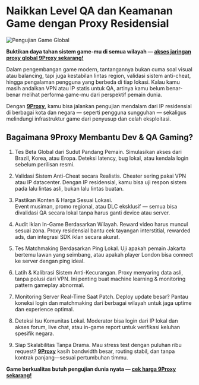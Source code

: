 # Naikkan Level QA dan Keamanan Game dengan Proxy Residensial

![Pengujian Game Global](https://150799396.v2.pressablecdn.com/wp-content/uploads/2024/10/gaming-stsk.jpg)

**Buktikan daya tahan sistem game-mu di semua wilayah — [akses jaringan proxy global 9Proxy sekarang!](https://the9proxy.short.gy/github-homepage-lily555)**

Dalam pengembangan game modern, tantangannya bukan cuma soal visual atau balancing, tapi juga kestabilan lintas region, validasi sistem anti-cheat, hingga pengalaman pengguna yang berbeda di tiap lokasi. Kalau kamu masih andalkan VPN atau IP statis untuk QA, artinya kamu belum benar-benar melihat performa game-mu dari perspektif pemain dunia.

Dengan **[9Proxy](https://the9proxy.short.gy/github-homepage-lily555)**, kamu bisa jalankan pengujian mendalam dari IP residensial di berbagai kota dan negara — seperti pengguna sungguhan — sekaligus melindungi infrastruktur game dari penyusup dan celah eksploitasi.

## Bagaimana 9Proxy Membantu Dev & QA Gaming?
1. Tes Beta Global dari Sudut Pandang Pemain. 
Simulasikan akses dari Brazil, Korea, atau Eropa. Deteksi latency, bug lokal, atau kendala login sebelum perilisan resmi.

2. Validasi Sistem Anti-Cheat secara Realistis. 
Cheater sering pakai VPN atau IP datacenter. Dengan IP residensial, kamu bisa uji respon sistem pada lalu lintas asli, bukan lalu lintas buatan.

3. Pastikan Konten & Harga Sesuai Lokasi.  
Event musiman, promo regional, atau DLC eksklusif — semua bisa divalidasi QA secara lokal tanpa harus ganti device atau server.

4. Audit Iklan In-Game Berdasarkan Wilayah. 
Reward video harus muncul sesuai zona. Proxy residensial bantu cek tayangan interstitial, rewarded ads, dan integrasi SDK iklan secara akurat.

5. Tes Matchmaking Berdasarkan Ping Lokal.
Uji apakah pemain Jakarta bertemu lawan yang seimbang, atau apakah player London bisa connect ke server dengan ping ideal.

6. Latih & Kalibrasi Sistem Anti-Kecurangan.
Proxy menyaring data asli, tanpa polusi dari VPN. Ini penting buat machine learning & monitoring pattern gameplay abnormal.

7. Monitoring Server Real-Time Saat Patch.
Deploy update besar? Pantau koneksi login dan matchmaking dari berbagai wilayah untuk jaga uptime dan experience optimal.

8. Deteksi Isu Komunitas Lokal.
Moderator bisa login dari IP lokal dan akses forum, live chat, atau in-game report untuk verifikasi keluhan spesifik negara.

9. Siap Skalabilitas Tanpa Drama. 
Mau stress test dengan puluhan ribu request? **[9Proxy](https://the9proxy.short.gy/github-homepage-lily555)** kasih bandwidth besar, routing stabil, dan tanpa kontrak panjang—sesuai pertumbuhan timmu.

**Game berkualitas butuh pengujian dunia nyata — [cek harga 9Proxy sekarang!](https://the9proxy.short.gy/github-pricing-lily555)**
